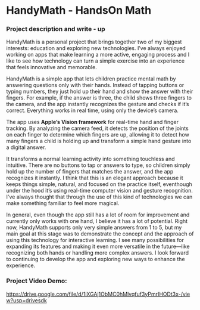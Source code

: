 # HandyMath - HandsOn Math 

### Project description and write - up

HandyMath is a personal project that brings together two of my biggest interests: education and exploring new technologies. I’ve always enjoyed working on apps that make learning a more active, engaging process and I like to see how technology can turn a simple exercise into an experience that feels innovative and memorable.

HandyMath is a simple app that lets children practice mental math by answering questions only with their hands. Instead of tapping buttons or typing numbers, they just hold up their hand and show the answer with their fingers. For example, if the answer is three, the child shows three fingers to the camera, and the app instantly recognizes the gesture and checks if it’s correct. Everything works in real time, using only the device’s camera.

The app uses **Apple’s Vision framework** for real-time hand and finger tracking. By analyzing the camera feed, it detects the position of the joints on each finger to determine which fingers are up, allowing it to detect how many fingers a child is holding up and transform a simple hand gesture into a digital answer.

It transforms a normal learning activity into something touchless and intuitive. There are no buttons to tap or answers to type, so children simply hold up the number of fingers that matches the answer, and the app recognizes it instantly. I think that this is an elegant approach because it keeps things simple, natural, and focused on the practice itself, eventhough under the hood it’s using real-time computer vision and gesture recognition. I've always thought that through the use of this kind of technologies we can make something familiar to feel more magical. 

In general, even though the app still has a lot of room for improvement and currently only works with one hand, I believe it has a lot of potential. Right now, HandyMath supports only very simple answers from 1 to 5, but my main goal at this stage was to demonstrate the concept and the approach of using this technology for interactive learning. I see many possibilities for expanding its features and making it even more versatile in the future—like recognizing both hands or handling more complex answers. I look forward to continuing to develop the app and exploring new ways to enhance the experience. 

### Project Video Demo:
https://drive.google.com/file/d/1iXGAj1ObMC0hMlvqfuf3yPmrIHODt3x-/view?usp=drivesdk
